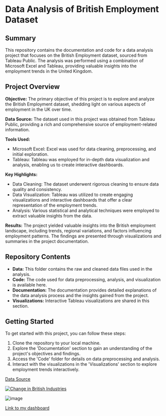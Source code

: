 # Data Analysis of British Employment Dataset

## Summary

This repository contains the documentation and code for a data analysis project that focuses on the British Employment dataset, sourced from Tableau Public. The analysis was performed using a combination of Microsoft Excel and Tableau, providing valuable insights into the employment trends in the United Kingdom.

## Project Overview

**Objective:**
The primary objective of this project is to explore and analyze the British Employment dataset, shedding light on various aspects of employment in the UK over time.

**Data Source:**
The dataset used in this project was obtained from Tableau Public, providing a rich and comprehensive source of employment-related information.

**Tools Used:**
- Microsoft Excel: Excel was used for data cleaning, preprocessing, and initial exploration.
- Tableau: Tableau was employed for in-depth data visualization and analysis, enabling us to create interactive dashboards.

**Key Highlights:**
- Data Cleaning: The dataset underwent rigorous cleaning to ensure data quality and consistency.
- Data Visualization: Tableau was utilized to create engaging visualizations and interactive dashboards that offer a clear representation of the employment trends.
- Analysis: Various statistical and analytical techniques were employed to extract valuable insights from the data.

**Results:**
The project yielded valuable insights into the British employment landscape, including trends, regional variations, and factors influencing employment patterns. The findings are presented through visualizations and summaries in the project documentation.

## Repository Contents

- **Data:** This folder contains the raw and cleaned data files used in the analysis.
- **Code:** The code used for data preprocessing, analysis, and visualization is available here.
- **Documentation:** The documentation provides detailed explanations of the data analysis process and the insights gained from the project.
- **Visualizations:** Interactive Tableau visualizations are shared in this section.

## Getting Started

To get started with this project, you can follow these steps:

1. Clone the repository to your local machine.
2. Explore the 'Documentation' section to gain an understanding of the project's objectives and findings.
3. Access the 'Code' folder for details on data preprocessing and analysis.
4. Interact with the visualizations in the 'Visualizations' section to explore employment trends interactively.


[Data Source](https://public.tableau.com/app/learn/sample-data)



<div class='tableauPlaceholder' id='viz1696511707453' style='position: relative'><noscript><a href='#'><img alt='Change in British Industries ' src='https:&#47;&#47;public.tableau.com&#47;static&#47;images&#47;Ch&#47;ChangeinBritishIndustries_16787953758650&#47;ChangeinBritishIndustries&#47;1_rss.png' style='border: none' /></a></noscript><object class='tableauViz'  style='display:none;'><param name='host_url' value='https%3A%2F%2Fpublic.tableau.com%2F' /> <param name='embed_code_version' value='3' /> <param name='path' value='views&#47;ChangeinBritishIndustries_16787953758650&#47;ChangeinBritishIndustries?:language=en-GB&amp;:embed=true' /> <param name='toolbar' value='yes' /><param name='static_image' value='https:&#47;&#47;public.tableau.com&#47;static&#47;images&#47;Ch&#47;ChangeinBritishIndustries_16787953758650&#47;ChangeinBritishIndustries&#47;1.png' /> <param name='animate_transition' value='yes' /><param name='display_static_image' value='yes' /><param name='display_spinner' value='yes' /><param name='display_overlay' value='yes' /><param name='display_count' value='yes' /><param name='language' value='en-GB' /></object></div>                       

![image](https://github.com/yusufsjustit/British-Employment-Project-using-Tableau/assets/125282550/b7382d2b-205e-4470-97ef-59552b3d2e19)


[Link to my dashboard](https://app.powerbi.com/links/sHOEjvSFx8?ctid=6efd0f20-57c8-4447-b53f-00d4992ca50b&pbi_source=linkShare)
